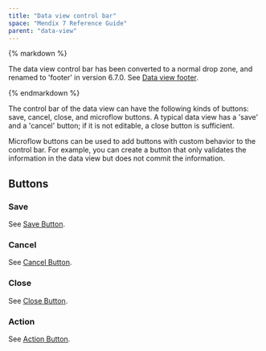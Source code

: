 ```yaml
---
title: "Data view control bar"
space: "Mendix 7 Reference Guide"
parent: "data-view"
---
```



<div class="alert alert-info">{% markdown %}

The data view control bar has been converted to a normal drop zone, and renamed to 'footer' in version 6.7.0\. See [Data view footer](data-view).

{% endmarkdown %}</div>

The control bar of the data view can have the following kinds of buttons: save, cancel, close, and microflow buttons. A typical data view has a 'save' and a 'cancel' button; if it is not editable, a close button is sufficient.

Microflow buttons can be used to add buttons with custom behavior to the control bar. For example, you can create a button that only validates the information in the data view but does not commit the information.

## Buttons

### Save

See [Save Button](data-view-save-button).

### Cancel

See [Cancel Button](data-view-cancel-button).

### Close

See [Close Button](data-view-close-button).

### Action

See [Action Button](data-view-action-button).
